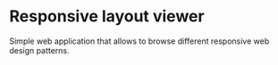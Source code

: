 # Responsive layout viewer
Simple web application that allows to browse different responsive web design patterns.

